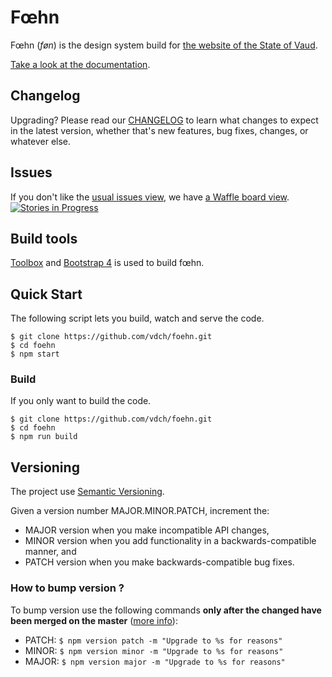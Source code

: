 # Fœhn

Fœhn (*føn*) is the design system build for [the website of the State of Vaud](http://www.vd.ch/).

[Take a look at the documentation](http://dsi-vd.github.io/foehn/).

## Changelog

Upgrading? Please read our [CHANGELOG](https://github.com/DSI-VD/foehn/blob/master/CHANGELOG.md) to learn what changes to expect in the latest version, whether that's new features, bug fixes, changes, or whatever else.

## Issues

If you don't like the [usual issues view](https://github.com/DSI-VD/foehn/issues), we have [a Waffle board view](https://waffle.io/DSI-VD/foehn).  
[![Stories in Progress](https://badge.waffle.io/DSI-VD/foehn.png?label=Ready)](https://waffle.io/DSI-VD/foehn)

## Build tools

[Toolbox](http://frontend.github.io/toolbox/) and [Bootstrap 4](http://v4-alpha.getbootstrap.com/) is used to build fœhn.

## Quick Start

The following script lets you build, watch and serve the code.

```shell
$ git clone https://github.com/vdch/foehn.git
$ cd foehn
$ npm start
```

### Build

If you only want to build the code.

```shell
$ git clone https://github.com/vdch/foehn.git
$ cd foehn
$ npm run build
```

## Versioning

The project use [Semantic Versioning](http://semver.org/).

Given a version number MAJOR.MINOR.PATCH, increment the:

- MAJOR version when you make incompatible API changes,
- MINOR version when you add functionality in a backwards-compatible manner, and
- PATCH version when you make backwards-compatible bug fixes.

### How to bump version ?

To bump version use the following commands **only after the changed have been merged on the master** ([more info](https://docs.npmjs.com/cli/version)):

- PATCH: `$ npm version patch -m "Upgrade to %s for reasons"`
- MINOR: `$ npm version minor -m "Upgrade to %s for reasons"`
- MAJOR: `$ npm version major -m "Upgrade to %s for reasons"`

